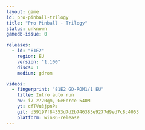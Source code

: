 ```yaml
---
layout: game
id: pro-pinball-trilogy
title: "Pro Pinball - Trilogy"
status: unknown
gamedb-issue: 0

releases:
  - id: "81E2"
    region: EU
    version: "1.100"
    discs: 1
    medium: gdrom

videos:
  - fingerprint: "81E2 GD-ROM1/1 EU"
    title: Intro auto run
    hw: i7 2720qm, GeForce 540M
    yt: cfTVu3jpnPs
    git: d59197f84353d7d2b746383e9277d9ed7c8c4053
    platform: win86-release
---
```

